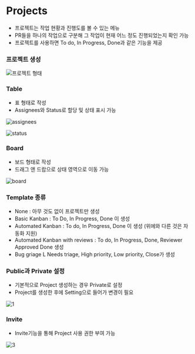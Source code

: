 # Projects
-	프로젝트는 작업 현황과 진행도를 볼 수 있는 메뉴
-	PR들을 하나의 작업으로 구분해 그 작업이 현재 어느 정도 진행되었는지 확인 가능
-	프로젝트를 사용하면 To do, In Progress, Done과 같은 기능을 제공

### 프로젝트 생성

![프로젝트 형태](https://user-images.githubusercontent.com/101855945/202894122-1ffd413a-9ad9-4e6a-acb5-091735ed8f8c.JPG)

### Table
- 표 형태로 작성
- Assignees와 Status로 할당 및 상태 표시 가능

![assignees](https://user-images.githubusercontent.com/101855945/202894183-11252ff2-1d42-4e43-b4d9-186ee594a4a3.JPG)

![status](https://user-images.githubusercontent.com/101855945/202894186-149ddae9-6c91-46be-af9b-40ea87626d64.JPG)


### Board
- 보드 형태로 작성
- 드래그 앤 드랍으로 상태 영역으로 이동 가능

![board](https://user-images.githubusercontent.com/101855945/202894207-164f94b9-660b-491a-b032-26e31252b5ab.JPG)


### Template 종류
-	None : 아무 것도 없이 프로젝트만 생성
-	Basic Kanban : To Do, In Progress, Done 이 생성
-	Automated Kanban : To do, In Progress, Done 이 생성 (위에와 다른 것은 자동화 지원)
-	Automated Kanban with reviews : To do, In Progress, Done, Reviewer Approved Done 생성
-	Bug griage L Needs triage, High priority, Low priority, Close가 생성

### Public과 Private 설정
- 기본적으로 Project 생성하는 경우 Private로 설정
- Project를 생성한 후에 Setting으로 들어가 변경이 필요

![1](https://user-images.githubusercontent.com/101855945/203029907-b67ddfbb-2054-40b4-ab25-e2676ef6f445.png)

### Invite
- Invite기능을 통해 Project 사용 권한 부여 가능

![3](https://user-images.githubusercontent.com/101855945/203030030-2d629f3b-02ca-4eaf-8f47-a0ac7d517203.png)
